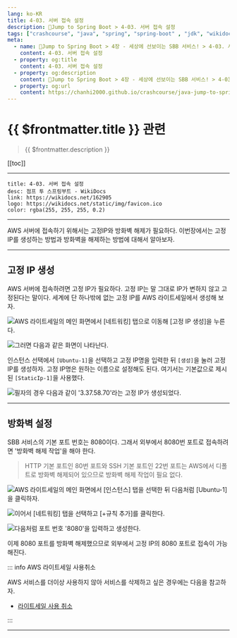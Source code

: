 ```yaml
---
lang: ko-KR
title: 4-03. 서버 접속 설정
description: 🍃Jump to Spring Boot > 4-03. 서버 접속 설정
tags: ["crashcourse", "java", "spring", "spring-boot" , "jdk", "wikidocs"]
meta:
  - name: 🍃Jump to Spring Boot > 4장 - 세상에 선보이는 SBB 서비스! > 4-03. 서버 접속 설정
    content: 4-03. 서버 접속 설정
  - property: og:title
    content: 4-03. 서버 접속 설정
  - property: og:description
    content: 🍃Jump to Spring Boot > 4장 - 세상에 선보이는 SBB 서비스! > 4-03. 서버 접속 설정
  - property: og:url
    content: https://chanhi2000.github.io/crashcourse/java-jump-to-spring-boot/04C.html
---
```


# {{ $frontmatter.title }} 관련

> {{ $frontmatter.description }}

[[toc]]

---

```card
title: 4-03. 서버 접속 설정
desc: 점프 투 스프링부트 - WikiDocs
link: https://wikidocs.net/162905
logo: https://wikidocs.net/static/img/favicon.ico
color: rgba(255, 255, 255, 0.2)
```

---

AWS 서버에 접속하기 위해서는 고정IP와 방화벽 해제가 필요하다. 이번장에서는 고정IP를 생성하는 방법과 방화벽을 해제하는 방법에 대해서 알아보자.

---

## 고정 IP 생성

AWS 서버에 접속하려면 고정 IP가 필요하다. 고정 IP는 말 그대로 IP가 변하지 않고 고정된다는 말이다. 세계에 단 하나밖에 없는 고정 IP를 AWS 라이트세일에서 생성해 보자.

![AWS 라이트세일의 메인 화면에서 <FontIcon icon="iconfont icon-select"/>`[네트워킹]` 탭으로 이동해 <FontIcon icon="iconfont icon-select"/>`[고정 IP 생성]`을 누른다.](https://wikidocs.net/images/page/162905/C_4-03_1.png)

![그러면 다음과 같은 화면이 나타난다.](https://wikidocs.net/images/page/162905/C_4-03_2.png)


인스턴스 선택에서 <FontIcon icon="iconfont icon-select"/>`[Ubuntu-1]`을 선택하고 고정 IP명을 입력한 뒤 <FontIcon icon="iconfont icon-select"/>`[생성]`을 눌러 고정 IP를 생성하자. 고정 IP명은 원하는 이름으로 설정해도 된다. 여기서는 기본값으로 제시된 <FontIcon icon="iconfont icon-select"/>`[StaticIp-1]`을 사용했다.

![필자의 경우 다음과 같이 '3.37.58.70'라는 고정 IP가 생성되었다.](https://wikidocs.net/images/page/162905/C_4-03_3.png)

---

## 방화벽 설정

SBB 서비스의 기본 포트 번호는 8080이다. 그래서 외부에서 8080번 포트로 접속하려면 '방화벽 해제 작업'을 해야 한다.

> HTTP 기본 포트인 80번 포트와 SSH 기본 포트인 22번 포트는 AWS에서 디폴트로 방화벽 해제되어 있으므로 방화벽 해제 작업이 필요 없다.

![AWS 라이트세일의 메인 화면에서 <FontIcon icon="iconfont icon-select"/>`[인스턴스]` 탭을 선택한 뒤 다음처럼 <FontIcon icon="iconfont icon-select"/>`[Ubuntu-1]`을 클릭하자.](https://wikidocs.net/images/page/162905/C_4-03_4.png)

![이어서 <FontIcon icon="iconfont icon-select"/>`[네트워킹]` 탭을 선택하고 <FontIcon icon="iconfont icon-select"/>`[+규칙 추가]`를 클릭한다.](https://wikidocs.net/images/page/162905/C_4-03_5.png)

![다음처럼 포트 번호 '8080'을 입력하고 생성한다.](https://wikidocs.net/images/page/162905/C_4-03_6.png)

이제 8080 포트를 방화벽 해제했으므로 외부에서 고정 IP의 8080 포트로 접속이 가능해진다.

::: info AWS 라이트세일 사용취소

AWS 서비스를 더이상 사용하지 않아 서비스를 삭제하고 싶은 경우에는 다음을 참고하자.

- [라이트세일 사용 취소](https://wikidocs.net/163575)

:::

---

<TagLinks />